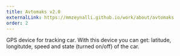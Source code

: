 ```yaml
---
title: Avtomaks v2.0
externalLink: https://mmzeynalli.github.io/work/about/avtomaks
order: 2
---
```


GPS device for tracking car. With this device you can get: latitude, longitutde, speed and state (turned on/off) of the car.